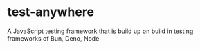 # test-anywhere

A JavaScript testing framework that is build up on build in testing frameworks of Bun, Deno, Node
